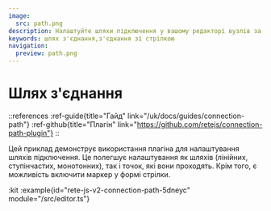 ```yaml
---
image:
  src: path.png
description: Налаштуйте шляхи підключення у вашому редакторі вузлів за допомогою цього прикладу. Плагін дозволяє налаштовувати як шляхи (лінійний, ступінчастий, монотонний), так і точки, які вони проходять. Крім того, є можливість включити маркер у формі стрілки
keywords: шлях з'єднання,з'єднання зі стрілкою
navigation:
  preview: path.png
---
```


# Шлях з'єднання

::references
:ref-guide{title="Гайд" link="/uk/docs/guides/connection-path"}
:ref-github{title="Плагін" link="https://github.com/retejs/connection-path-plugin"}
::

Цей приклад демонструє використання плагіна для налаштування шляхів підключення. Це полегшує налаштування як шляхів (лінійних, ступінчастих, монотонних), так і точок, які вони проходять. Крім того, є можливість включити маркер у формі стрілки.

:kit
:example{id="rete-js-v2-connection-path-5dneyc" module="/src/editor.ts"}
